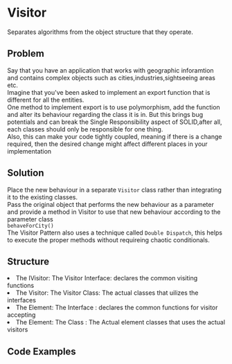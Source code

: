 # Visitor
Separates algorithms from the object structure that they operate.
## Problem
Say that you have an application that works with geographic inforamtion and contains complex objects such as cities,industries,sightseeing areas etc. <br/>
Imagine that you've been asked to implement an export function that is different for all the entities. <br/>
One method to implement export is to use polymorphism, add the function and alter its behaviour regarding the class it is in. But this brings bug potentials and can break the Single Responsibility aspect of SOLID,after all, each classes should only be responsible for one thing. <br/>
Also, this can make your code tightly coupled, meaning if there is a change required, then the desired change might affect different places in your implementation <br/>
## Solution
Place the new behaviour in a separate `Visitor` class rather than integrating it to the existing classes. <br/> 
Pass the original object that performs the new behaviour as a parameter and provide a method in Visitor to use that new behaviour according to the parameter class <br/>
`behaveForCity()` <br/>
The Visitor Pattern  also uses a technique called `Double Dispatch`, this helps to execute the proper methods without requireing chaotic conditionals. <br/>

## Structure
<li> The IVisitor: The Visitor Interface: declares the common visiting functions </li>
<li> The Visitor: The Visitor Class: The actual classes that uilizes the interfaces </li>
<li> The Element: The Interface : declares the common functions for visitor accepting </li>
<li> The Element: The Class : The Actual element classes that uses the actual visitors </li>

## Code Examples